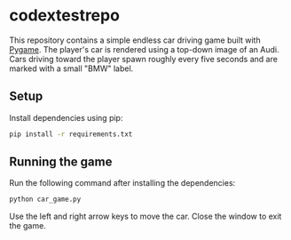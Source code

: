 # codextestrepo

This repository contains a simple endless car driving game built with
[Pygame](https://www.pygame.org/). The player's car is rendered using a
top-down image of an Audi. Cars driving toward the player spawn roughly every
five seconds and are marked with a small "BMW" label.

## Setup

Install dependencies using pip:

```bash
pip install -r requirements.txt
```

## Running the game

Run the following command after installing the dependencies:

```bash
python car_game.py
```

Use the left and right arrow keys to move the car. Close the window to
exit the game.
